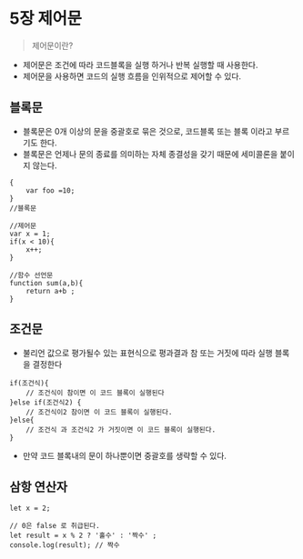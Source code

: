 # 5장 제어문

> 제어문이란?

- 제어문은 조건에 따라 코드블록을 실행 하거나 반복 실행할 때 사용한다. 
- 제어문을 사용하면 코드의 실행 흐름을 인위적으로 제어할 수 있다.

## 블록문

- 블록문은 0개 이상의 문을 중괄호로 묶은 것으로, 코드블록 또는 블록 이라고 부르기도 한다.
- 블록문은 언제나 문의 종료를 의미하는 자체 종결성을 갖기 때문에 세미콜론을 붙이지 않는다.

```
{
    var foo =10;
}
//블록문

//제어문
var x = 1;
if(x < 10){
    x++;
}

//함수 선언문
function sum(a,b){
    return a+b ;
}
```

## 조건문

- 불리언 값으로 평가될수 있는 표현식으로 평과결과 참 또는 거짓에 따라 실행 블록을 결정한다
``` 
if(조건식){
    // 조건식이 참이면 이 코드 블록이 실행된다
}else if(조건식2) {
    // 조건식이2 참이면 이 코드 블록이 실행된다.
}else{
    // 조건식 과 조건식2 가 거짓이면 이 코드 블록이 실행된다.
}
```

- 만약 코드 블록내의 문이 하나뿐이면 중괄호를 생략할 수 있다.

## 삼항 연산자
```
let x = 2;

// 0은 false 로 취급된다.
let result = x % 2 ? '홀수' : '짝수' ;
console.log(result); // 짝수
